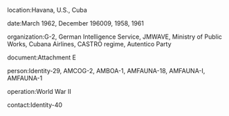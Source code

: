 location:Havana, U.S., Cuba

date:March 1962, December 196009, 1958, 1961

organization:G-2, German Intelligence Service, JMWAVE, Ministry of Public Works, Cubana Airlines, CASTRO regime, Autentico Party

document:Attachment E

person:Identity-29, AMCOG-2, AMBOA-1, AMFAUNA-18, AMFAUNA-I, AMFAUNA-1

operation:World War II

contact:Identity-40

